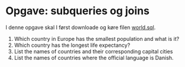 # Opgave: subqueries og joins

I denne opgave skal I først downloade og køre filen [world.sql](world.sql).

1. Which country in Europe has the smallest population and what is it?
2. Which country has the longest life expectancy?
3. List the names of countries and their corresponding capital cities
4. List the names of countries where the official language is Danish.
